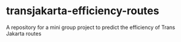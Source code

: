 # transjakarta-efficiency-routes
A repository for a mini group project to predict the efficiency of Trans Jakarta routes
